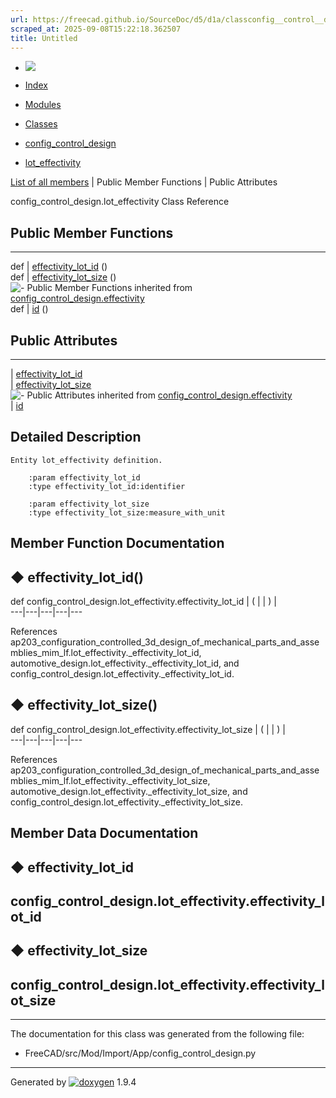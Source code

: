 ```yaml
---
url: https://freecad.github.io/SourceDoc/d5/d1a/classconfig__control__design_1_1lot__effectivity.html
scraped_at: 2025-09-08T15:22:18.362507
title: Untitled
---
```


  * [ ![](https://www.freecad.org/svg/logo-freecad.svg) ](https://freecadweb.org "FreeCAD")
  * [Index](../../index.html "Index")
  * [Modules](../../modules.html "Modules list")
  * [Classes](../../annotated.html "Annotated list")

  * [config_control_design](../../d4/d07/namespaceconfig__control__design.html)
  * [lot_effectivity](../../d5/d1a/classconfig__control__design_1_1lot__effectivity.html)

[List of all members](../../d1/d00/classconfig__control__design_1_1lot__effectivity-members.html) | Public Member Functions | Public Attributes

config_control_design.lot_effectivity Class Reference

##  Public Member Functions  
  
---  
def | [effectivity_lot_id](../../d5/d1a/classconfig__control__design_1_1lot__effectivity.html#a8583034a2d22d06edaa0083f555d5aae) ()  
def | [effectivity_lot_size](../../d5/d1a/classconfig__control__design_1_1lot__effectivity.html#ac58cfd1e3205ef837337236ea25a35a9) ()  
![-](../../closed.png) Public Member Functions inherited from
[config_control_design.effectivity](../../d0/dac/classconfig__control__design_1_1effectivity.html)  
def | [id](../../d0/dac/classconfig__control__design_1_1effectivity.html#a0aea9126f3004147d4ba10bb657de736) ()  
  
##  Public Attributes  
  
---  
|
[effectivity_lot_id](../../d5/d1a/classconfig__control__design_1_1lot__effectivity.html#ad73037a04a2365918465377d19dc8292)  
|
[effectivity_lot_size](../../d5/d1a/classconfig__control__design_1_1lot__effectivity.html#ad2df17b44f82077f0546fe7d4de499cc)  
![-](../../closed.png) Public Attributes inherited from
[config_control_design.effectivity](../../d0/dac/classconfig__control__design_1_1effectivity.html)  
|
[id](../../d0/dac/classconfig__control__design_1_1effectivity.html#a0fb13b1bf16cef46bc87e16f870b2d01)  
  
## Detailed Description

    
    
    Entity lot_effectivity definition.
    
        :param effectivity_lot_id
        :type effectivity_lot_id:identifier
    
        :param effectivity_lot_size
        :type effectivity_lot_size:measure_with_unit

## Member Function Documentation

## ◆ effectivity_lot_id()

def config_control_design.lot_effectivity.effectivity_lot_id  | ( | | ) |   
---|---|---|---|---  
  
References
ap203_configuration_controlled_3d_design_of_mechanical_parts_and_assemblies_mim_lf.lot_effectivity._effectivity_lot_id,
automotive_design.lot_effectivity._effectivity_lot_id, and
config_control_design.lot_effectivity._effectivity_lot_id.

## ◆ effectivity_lot_size()

def config_control_design.lot_effectivity.effectivity_lot_size  | ( | | ) |   
---|---|---|---|---  
  
References
ap203_configuration_controlled_3d_design_of_mechanical_parts_and_assemblies_mim_lf.lot_effectivity._effectivity_lot_size,
automotive_design.lot_effectivity._effectivity_lot_size, and
config_control_design.lot_effectivity._effectivity_lot_size.

## Member Data Documentation

## ◆ effectivity_lot_id

config_control_design.lot_effectivity.effectivity_lot_id  
---  
  
## ◆ effectivity_lot_size

config_control_design.lot_effectivity.effectivity_lot_size  
---  
  
* * *

The documentation for this class was generated from the following file:

  * FreeCAD/src/Mod/Import/App/config_control_design.py

* * *

Generated by
[![doxygen](../../doxygen.svg)](https://www.doxygen.org/index.html) 1.9.4

